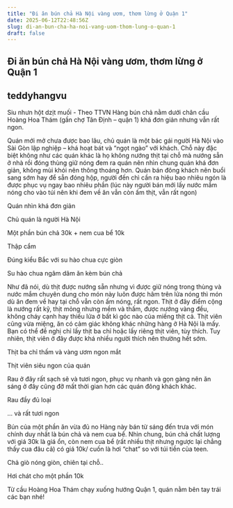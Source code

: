 ```yaml
---
title: "Đi ăn bún chả Hà Nội vàng ươm, thơm lừng ở Quận 1"
date: 2025-06-12T22:48:56Z
slug: di-an-bun-cha-ha-noi-vang-uom-thom-lung-o-quan-1
draft: false
---
```


## Đi ăn bún chả Hà Nội vàng ươm, thơm lừng ở Quận 1

## teddyhangvu

Siu nhưn hột dzịt muối - Theo TTVN
Hàng bún chả nằm dưới chân cầu Hoàng Hoa Thám (gần chợ Tân Định – quận 1) khá đơn giản nhưng vẫn rất ngon.

Quán mới mở chưa được bao lâu, chủ quán là một bác gái người Hà Nội vào Sài Gòn lập nghiệp – khá hoạt bát và “ngọt ngào” với khách. Chỗ này đặc biệt không như các quán khác là họ không nướng thịt tại chỗ mà nướng sẵn ở nhà rồi đóng thùng giữ nóng đem ra quán nên nhìn chung quán khá đơn giản, không mùi khói nên thông thoáng hơn. Quán bán đông khách nên buổi sang sớm hay để sẵn đóng hộp, người đến chì cần ra hiệu bao nhiêu ngón là được phục vụ ngay bao nhiêu phần (lúc này người bán mới lấy nước mắm nóng cho vào túi nên khi đem về ăn vẫn còn ấm thịt, vẫn rất ngon)

Quán nhìn khá đơn giản

Chủ quán là người Hà Nội


Một phần bún chả 30k + nem cua bể 10k



Thập cẩm

Đúng kiểu Bắc với su hào chua cực giòn 


Su hào chua ngâm dâm ăn kèm bún chả



Như đã nói, dù thịt được nướng sẵn nhưng vì được giữ nóng trong thùng và nước mắm chuyên dung cho món này luôn được hâm trên lửa nóng thì món dù ăn đem về hay tại chỗ vẫn còn ấm nóng, rất ngon. Thịt ở đây điểm cộng là nướng rất kỹ, thịt mỏng nhưng mềm và thấm, được nướng vàng đều, không cháy cạnh hay thiếu lửa ở bất kì góc nào của miếng thịt cả. Thịt viên cũng vừa miệng, ăn có cảm giác không khác những hàng ở Hà Nội là mấy. Bạn có thể đề nghị chỉ lấy thịt ba chỉ hoặc lấy riêng thịt viên, tùy thích. Tuy nhiên, thịt viên ở đây được khá nhiều người thích nên thường hết sớm.

Thịt ba chỉ thấm và vàng ươm ngon mắt

Thịt viên siêu ngon của quán


Rau ở đây rất sạch sẽ và tươi ngon, phục vụ nhanh và gọn gàng nên ăn sáng ở đây cũng đỡ mất thời gian hơn các quán đông khách khác.

Rau đầy đủ loại

... và rất tươi ngon

Bún của một phần ăn vừa đủ no
Hàng này bán từ sáng đến trưa với món chính duy nhất là bún chả và nem cua bể. Nhìn chung, bún chả chất lượng với giá 30k là giá ổn, còn nem cua bể (rất nhiều thịt nhưng ngược lại chẳng thấy cua đâu cả) có giá 10k/ cuốn là hơi “chat” so với túi tiền của teen.

Chả giò nóng giòn, chiên tại chỗ..


Hơi chát cho một phần 10k 


Từ cầu Hoàng Hoa Thám chạy xuống hướng Quận 1, quán nằm bên tay trái các bạn nhé!